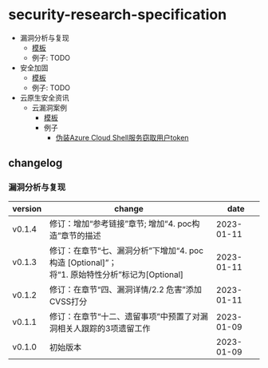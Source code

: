 # security-research-specification

* 漏洞分析与复现
    * [模板](./%E6%BC%8F%E6%B4%9E%E5%88%86%E6%9E%90%E4%B8%8E%E5%A4%8D%E7%8E%B0%E6%A8%A1%E6%9D%BF.md)
    * 例子: TODO
* 安全加固
    * [模板](./%E5%AE%89%E5%85%A8%E5%8A%A0%E5%9B%BA%E6%A8%A1%E6%9D%BF.md)
    * 例子: TODO
* 云原生安全资讯
    * 云漏洞案例
        * [模板](./%E4%BA%91%E5%8E%9F%E7%94%9F%E5%AE%89%E5%85%A8%E8%B5%84%E8%AE%AF/%E4%BA%91%E6%BC%8F%E6%B4%9E%E6%A1%88%E4%BE%8B.md)
        * 例子
            * [伪装Azure Cloud Shell服务窃取用户token](./example/%E4%BC%AA%E8%A3%85Azure%20Cloud%20Shell%E6%9C%8D%E5%8A%A1%E7%AA%83%E5%8F%96%E7%94%A8%E6%88%B7token.md)


## changelog

### 漏洞分析与复现

| version | change | date |
| --- | --- | --- |
| v0.1.4 | 修订：增加“参考链接”章节; 增加“4. poc构造”章节的描述 | 2023-01-11 |
| v0.1.3 | 修订：在章节“七、漏洞分析”下增加“4. poc构造 [Optional]”；<br>将“1. 原始特性分析”标记为[Optional] | 2023-01-11 |
| v0.1.2 | 修订：在章节“四、漏洞详情/2.2 危害”添加CVSS打分 | 2023-01-11 |
| v0.1.1 | 修订：在章节“十二、遗留事项”中预置了对漏洞相关人跟踪的3项遗留工作 | 2023-01-09 |
| v0.1.0 | 初始版本 | 2023-01-09 |
